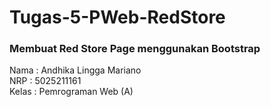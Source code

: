 # Tugas-5-PWeb-RedStore

### Membuat Red Store Page menggunakan Bootstrap
Nama  : Andhika Lingga Mariano <br/>
NRP   : 5025211161 <br/>
Kelas : Pemrograman Web (A)
